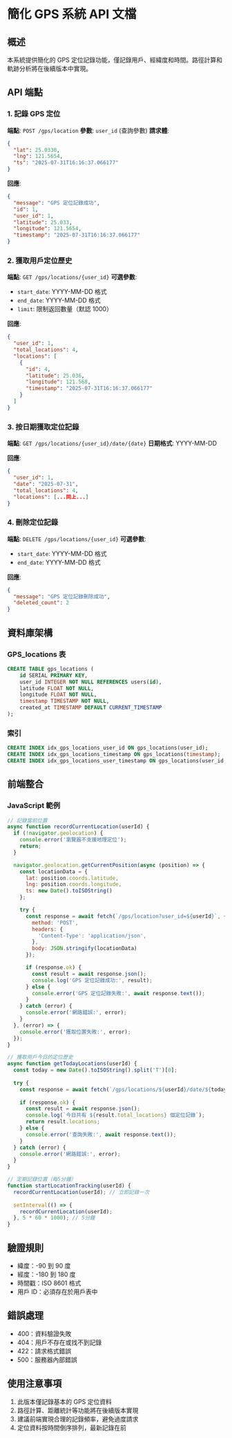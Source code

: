 # 簡化 GPS 系統 API 文檔

## 概述
本系統提供簡化的 GPS 定位記錄功能，僅記錄用戶、經緯度和時間。路徑計算和軌跡分析將在後續版本中實現。

## API 端點

### 1. 記錄 GPS 定位
**端點**: `POST /gps/location`
**參數**: `user_id` (查詢參數)
**請求體**:
```json
{
  "lat": 25.0330,
  "lng": 121.5654, 
  "ts": "2025-07-31T16:16:37.066177"
}
```

**回應**:
```json
{
  "message": "GPS 定位記錄成功",
  "id": 1,
  "user_id": 1,
  "latitude": 25.033,
  "longitude": 121.5654,
  "timestamp": "2025-07-31T16:16:37.066177"
}
```

### 2. 獲取用戶定位歷史
**端點**: `GET /gps/locations/{user_id}`
**可選參數**:
- `start_date`: YYYY-MM-DD 格式
- `end_date`: YYYY-MM-DD 格式  
- `limit`: 限制返回數量（默認 1000）

**回應**:
```json
{
  "user_id": 1,
  "total_locations": 4,
  "locations": [
    {
      "id": 4,
      "latitude": 25.036,
      "longitude": 121.568,
      "timestamp": "2025-07-31T16:16:37.066177"
    }
  ]
}
```

### 3. 按日期獲取定位記錄
**端點**: `GET /gps/locations/{user_id}/date/{date}`
**日期格式**: YYYY-MM-DD

**回應**:
```json
{
  "user_id": 1,
  "date": "2025-07-31",
  "total_locations": 4,
  "locations": [...同上...]
}
```

### 4. 刪除定位記錄
**端點**: `DELETE /gps/locations/{user_id}`
**可選參數**:
- `start_date`: YYYY-MM-DD 格式
- `end_date`: YYYY-MM-DD 格式

**回應**:
```json
{
  "message": "GPS 定位記錄刪除成功",
  "deleted_count": 2
}
```

## 資料庫架構

### GPS_locations 表
```sql
CREATE TABLE gps_locations (
    id SERIAL PRIMARY KEY,
    user_id INTEGER NOT NULL REFERENCES users(id),
    latitude FLOAT NOT NULL,
    longitude FLOAT NOT NULL,
    timestamp TIMESTAMP NOT NULL,
    created_at TIMESTAMP DEFAULT CURRENT_TIMESTAMP
);
```

### 索引
```sql
CREATE INDEX idx_gps_locations_user_id ON gps_locations(user_id);
CREATE INDEX idx_gps_locations_timestamp ON gps_locations(timestamp);
CREATE INDEX idx_gps_locations_user_timestamp ON gps_locations(user_id, timestamp);
```

## 前端整合

### JavaScript 範例
```javascript
// 記錄當前位置
async function recordCurrentLocation(userId) {
  if (!navigator.geolocation) {
    console.error('瀏覽器不支援地理定位');
    return;
  }

  navigator.geolocation.getCurrentPosition(async (position) => {
    const locationData = {
      lat: position.coords.latitude,
      lng: position.coords.longitude,
      ts: new Date().toISOString()
    };

    try {
      const response = await fetch(`/gps/location?user_id=${userId}`, {
        method: 'POST',
        headers: {
          'Content-Type': 'application/json',
        },
        body: JSON.stringify(locationData)
      });

      if (response.ok) {
        const result = await response.json();
        console.log('GPS 定位記錄成功:', result);
      } else {
        console.error('GPS 定位記錄失敗:', await response.text());
      }
    } catch (error) {
      console.error('網路錯誤:', error);
    }
  }, (error) => {
    console.error('獲取位置失敗:', error);
  });
}

// 獲取用戶今日的定位歷史
async function getTodayLocations(userId) {
  const today = new Date().toISOString().split('T')[0];
  
  try {
    const response = await fetch(`/gps/locations/${userId}/date/${today}`);
    
    if (response.ok) {
      const result = await response.json();
      console.log(`今日共有 ${result.total_locations} 個定位記錄`);
      return result.locations;
    } else {
      console.error('查詢失敗:', await response.text());
    }
  } catch (error) {
    console.error('網路錯誤:', error);
  }
}

// 定期記錄位置（每5分鐘）
function startLocationTracking(userId) {
  recordCurrentLocation(userId); // 立即記錄一次
  
  setInterval(() => {
    recordCurrentLocation(userId);
  }, 5 * 60 * 1000); // 5分鐘
}
```

## 驗證規則
- 緯度：-90 到 90 度
- 經度：-180 到 180 度  
- 時間戳：ISO 8601 格式
- 用戶 ID：必須存在於用戶表中

## 錯誤處理
- 400：資料驗證失敗
- 404：用戶不存在或找不到記錄
- 422：請求格式錯誤
- 500：服務器內部錯誤

## 使用注意事項
1. 此版本僅記錄基本的 GPS 定位資料
2. 路徑計算、距離統計等功能將在後續版本實現
3. 建議前端實現合理的記錄頻率，避免過度請求
4. 定位資料按時間倒序排列，最新記錄在前

